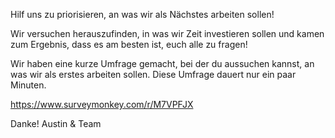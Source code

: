 Hilf uns zu priorisieren, an was wir als Nächstes arbeiten sollen!

Wir versuchen herauszufinden, in was wir Zeit investieren sollen und kamen zum Ergebnis, dass es am besten ist, euch alle zu fragen!

Wir haben eine kurze Umfrage gemacht, bei der du aussuchen kannst, an was wir als erstes arbeiten sollen. Diese Umfrage dauert nur ein paar Minuten.

https://www.surveymonkey.com/r/M7VPFJX

Danke! Austin & Team